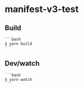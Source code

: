 # manifest-v3-test

## Build
    
    ```bash
    $ yarn build
    ```

## Dev/watch

    ```bash
    $ yarn watch
    ```